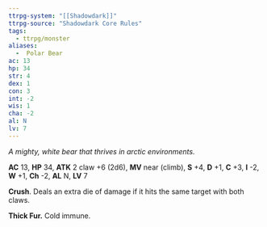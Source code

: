 ```yaml
---
ttrpg-system: "[[Shadowdark]]"
ttrpg-source: "Shadowdark Core Rules"
tags:
  - ttrpg/monster
aliases:
  -  Polar Bear
ac: 13
hp: 34
str: 4
dex: 1
con: 3
int: -2
wis: 1
cha: -2
al: N
lv: 7
---
```


_A mighty, white bear that thrives in arctic environments._

**AC** 13, **HP** 34, **ATK** 2 claw +6 (2d6), **MV** near (climb), **S** +4, **D** +1, **C** +3, **I** -2, **W** +1, **Ch** -2, **AL** N, **LV** 7

**Crush**. Deals an extra die of damage if it hits the same target with both claws.

**Thick Fur.** Cold immune.

